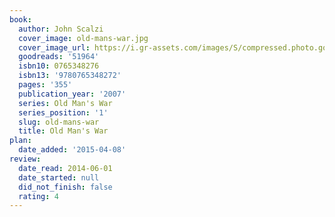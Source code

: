 ```yaml
---
book:
  author: John Scalzi
  cover_image: old-mans-war.jpg
  cover_image_url: https://i.gr-assets.com/images/S/compressed.photo.goodreads.com/books/1487044882l/51964._SX98_.jpg
  goodreads: '51964'
  isbn10: 0765348276
  isbn13: '9780765348272'
  pages: '355'
  publication_year: '2007'
  series: Old Man's War
  series_position: '1'
  slug: old-mans-war
  title: Old Man's War
plan:
  date_added: '2015-04-08'
review:
  date_read: 2014-06-01
  date_started: null
  did_not_finish: false
  rating: 4
---
```

